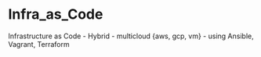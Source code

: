 # Infra_as_Code
Infrastructure as Code - Hybrid - multicloud {aws, gcp, vm} - using Ansible,  Vagrant, Terraform
